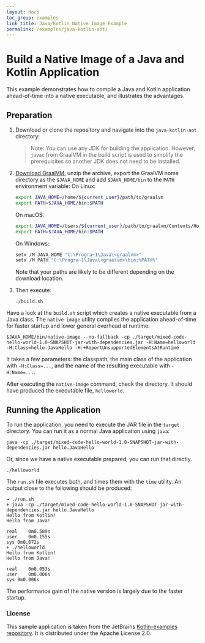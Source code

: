```yaml
---
layout: docs
toc_group: examples
link_title: Java/Kotlin Native Image Example
permalink: /examples/java-kotlin-aot/
---
```


# Build a Native Image of a Java and Kotlin Application

This example demonstrates how to compile a Java and Kotlin application ahead-of-time into a native executable, and illustrates the advantages.

## Preparation

1. Download or clone the repository and navigate into the `java-kotlin-aot` directory:

    > Note: You can use any JDK for building the application. However, `javac` from GraalVM in the build script is used to simplify the prerequisites so another JDK does not need to be installed.

2. [Download GraalVM](https://www.graalvm.org/downloads/), unzip the archive, export the GraalVM home directory as the `$JAVA_HOME` and add `$JAVA_HOME/bin` to the `PATH` environment variable:
    On Linux:
    ```bash
    export JAVA_HOME=/home/${current_user}/path/to/graalvm
    export PATH=$JAVA_HOME/bin:$PATH
    ```
    On macOS:
    ```bash
    export JAVA_HOME=/Users/${current_user}/path/to/graalvm/Contents/Home
    export PATH=$JAVA_HOME/bin:$PATH
    ```
    On Windows:
    ```bash
    setx /M JAVA_HOME "C:\Progra~1\Java\<graalvm>"
    setx /M PATH "C:\Progra~1\Java\<graalvm>\bin;%PATH%"
    ```
    Note that your paths are likely to be different depending on the download location.

3. Then execute:
    ```shell
    ./build.sh
    ```

Have a look at the `build.sh` script which creates a native executable from a Java class.
The `native-image` utility compiles the application ahead-of-time for faster startup and lower general overhead at runtime.
```shell
$JAVA_HOME/bin/native-image --no-fallback -cp ./target/mixed-code-hello-world-1.0-SNAPSHOT-jar-with-dependencies.jar -H:Name=helloworld -H:Class=hello.JavaHello -H:+ReportUnsupportedElementsAtRuntime
```

It takes a few parameters: the classpath, the main class of the application with `-H:Class=...`, and the name of the resulting executable with `-H:Name=...`.

After executing the `native-image` command, check the directory.
It should have produced the executable file, `helloworld`.

## Running the Application

To run the application, you need to execute the JAR file in the `target` directory.
You can run it as a normal Java application using `java`:
```shell
java -cp ./target/mixed-code-hello-world-1.0-SNAPSHOT-jar-with-dependencies.jar hello.JavaHello
```

Or, since we have a native executable prepared, you can run that directly.
```shell
./helloworld

```

The `run.sh` file executes both, and times them with the `time` utility.
An output close to the following should be produced:
```shell
→ ./run.sh
+ java -cp ./target/mixed-code-hello-world-1.0-SNAPSHOT-jar-with-dependencies.jar hello.JavaHello
Hello from Kotlin!
Hello from Java!

real	0m0.589s
user	0m0.155s
sys	0m0.072s
+ ./helloworld
Hello from Kotlin!
Hello from Java!

real	0m0.053s
user	0m0.006s
sys	0m0.006s
```

The performance gain of the native version is largely due to the faster startup.

### License

This sample application is taken from the JetBrains [Kotlin-examples repository](https://github.com/JetBrains/kotlin-examples/tree/master/maven/mixed-code-hello-world).
It is distributed under the Apache License 2.0.
